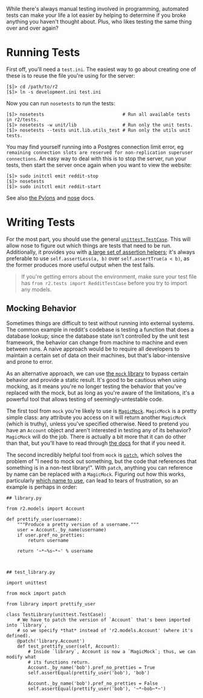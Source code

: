 While there's always manual testing involved in programming, automated tests can make your life a lot easier by helping to determine if you broke anything you haven't thought about.  Plus, who likes testing the same thing over and over again?

# Running Tests

First off, you'll need a `test.ini`.  The easiest way to go about creating one of these is to reuse the file you're using for the server:

    [$]> cd /path/to/r2
    [$]> ln -s development.ini test.ini

Now you can run `nosetests` to run the tests:

    [$]> nosetests                             # Run all available tests in r2/tests.
    [$]> nosetests -w unit/lib                 # Run only the unit tests.
    [$]> nosetests --tests unit.lib.utils_test # Run only the utils unit tests.

You may find yourself running into a Postgres connection limit error, eg `remaining connection slots are reserved for non-replication superuser connections`.  An easy way to deal with this is to stop the server, run your tests, then start the server once again when you want to view the website:

    [$]> sudo initctl emit reddit-stop
    [$]> nosetests
    [$]> sudo initctl emit reddit-start

See also [the Pylons](http://docs.pylonsproject.org/projects/pylons-webframework/en/v0.9.7/testing.html) and [nose](http://nose.readthedocs.org/en/latest/) docs.

# Writing Tests

For the most part, you should use the general [`unittest.TestCase`](https://docs.python.org/2/library/unittest.html#unittest.TestCase).  This will allow nose to figure out which things are tests that need to be run.  Additionally, it provides you with [a large set of assertion helpers](https://docs.python.org/2/library/unittest.html#unittest.TestCase.assertEqual); it's always preferable to use `self.assertLess(a, b)` over `self.assertTrue(a < b)`, as the former produces more useful output when the test fails.

> If you're getting errors about the environment, make sure your test file has `from r2.tests import RedditTestCase` before you try to import any models.

## Mocking Behavior

Sometimes things are difficult to test without running into external systems.  The common example in reddit's codebase is testing a function that does a database lookup; since the database state isn't controlled by the unit test framework, the behavior can change from machine to machine and even between runs.  A naive approach would be to require all developers to maintain a certain set of data on their machines, but that's labor-intensive and prone to error.

As an alternative approach, we can use [the `mock` library](https://docs.python.org/dev/library/unittest.mock.html) to bypass certain behavior and provide a static result.  It's good to be cautious when using mocking, as it means you're no longer testing the behavior that you've replaced with the mock, but as long as you're aware of the limitations, it's a powerful tool that allows testing of seemingly-untestable code.

The first tool from `mock` you're likely to use is [`MagicMock`](https://docs.python.org/dev/library/unittest.mock.html#unittest.mock.MagicMock).  `MagicMock` is a pretty simple class: any attribute you access on it will return another `MagicMock` (which is truthy), unless you've specified otherwise.  Need to pretend you have an `Account` object and aren't interested in testing any of its behavior?  `MagicMock` will do the job.  There *is* actually a bit more that it can do other than that, but you'll have to read through [the docs](https://docs.python.org/dev/library/unittest.mock.html#unittest.mock.Mock) for that if you need it.

The second incredibly helpful tool from `mock` is [`patch`](https://docs.python.org/dev/library/unittest.mock.html#unittest.mock.patch), which solves the problem of "I need to mock out something, but the code that references that something is in a non-test library!".  With `patch`, anything you can reference by name can be replaced with a `MagicMock`.  Figuring out how this works, particularly [which name to use](https://docs.python.org/dev/library/unittest.mock.html#where-to-patch), can lead to tears of frustration, so an example is perhaps in order:

    ## library.py

    from r2.models import Account

    def prettify_user(username):
        """Produce a pretty version of a username."""
        user = Account._by_name(username)
        if user.pref_no_pretties:
            return username

        return '~*~%s~*~' % username



    ## test_library.py

    import unittest

    from mock import patch

    from library import prettify_user

    class TestLibrary(unittest.TestCase):
        # We have to patch the version of `Account` that's been imported into `library`,
        # so we specify *that* instead of 'r2.models.Account' (where it's defined).
        @patch('library.Account')
        def test_prettify_user(self, Account):
            # Inside `library`, Account is now a `MagicMock`; thus, we can modify what
            # its functions return.
            Account._by_name('bob').pref_no_pretties = True
            self.assertEqual(prettify_user('bob'), 'bob')

            Account._by_name('bob').pref_no_pretties = False
            self.assertEqual(prettify_user('bob'), '~*~bob~*~')